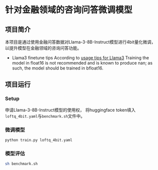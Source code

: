 # 针对金融领域的咨询问答微调模型

## 项目简介

本项目是通过使用金融问答数据对Llama-3-8B-Instruct模型进行4bit量化微调，以提升模型在金融领域的咨询问答功能。

- Llama3 finetune tips
According to [usage tips for Llama3](https://huggingface.co/docs/transformers/main/en/model_doc/llama3#usage-tips) Training the model in float16 is not recommended and is known to produce nan; as such, the model should be trained in bfloat16.

## 项目运行

### Setup

申请Llama-3-8B-Instruct模型的使用权，
将huggingface token填入`loftq_4bit.yaml`与`benchmark.sh`文件中。

### 微调模型

```bash
python train.py loftq_4bit.yaml
```

### 模型评估

```bash
sh benchmark.sh
```
